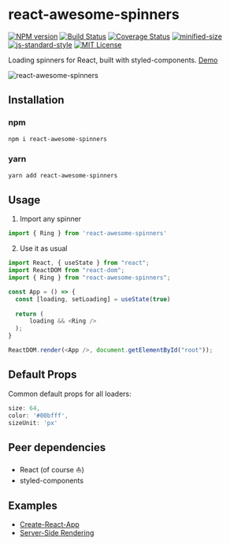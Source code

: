 # react-awesome-spinners

[![NPM version](https://img.shields.io/npm/v/react-awesome-spinners.svg)](https://www.npmjs.com/package/react-awesome-spinners)
[![Build Status](https://travis-ci.org/tienpham94/react-awesome-spinners.svg?branch=master)](https://travis-ci.org/tienpham94/react-awesome-spinners)
[![Coverage Status](https://coveralls.io/repos/github/tienpham94/react-awesome-spinners/badge.svg?branch=master)](https://coveralls.io/github/tienpham94/react-awesome-spinners?branch=master)
[![minified-size](https://img.shields.io/bundlephobia/min/react-awesome-spinners.svg)](https://bundlephobia.com/result?p=react-awesome-spinners@1.1.0)
[![js-standard-style](https://img.shields.io/badge/code%20style-standard-brightgreen.svg)](http://standardjs.com/)
[![MIT License](https://img.shields.io/npm/l/react-css-spinners.svg)](https://github.com/alex996/react-css-spinners/blob/master/LICENSE)

Loading spinners for React, built with styled-components. [Demo](https://tienpham94.github.io/react-awesome-spinners)

![react-awesome-spinners](https://user-images.githubusercontent.com/25751050/57149864-5f8c4280-6dd5-11e9-9347-a0b37dc50437.gif)


## Installation

### npm

```sh
npm i react-awesome-spinners
```

### yarn

```sh
yarn add react-awesome-spinners
```

## Usage

1. Import any spinner

```js
import { Ring } from 'react-awesome-spinners'
```

2. Use it as usual

```js
import React, { useState } from "react";
import ReactDOM from "react-dom";
import { Ring } from "react-awesome-spinners";

const App = () => {
  const [loading, setLoading] = useState(true)
    
  return (
      loading && <Ring />
  );
}

ReactDOM.render(<App />, document.getElementById("root"));
```

## Default Props

Common default props for all loaders:

```js
size: 64,
color: '#00bfff',
sizeUnit: 'px'
```

## Peer dependencies
- React (of course ⛵️)
- styled-components

## Examples

- [Create-React-App](./exampes/cra)
- [Server-Side Rendering](./exampes/ssr)
